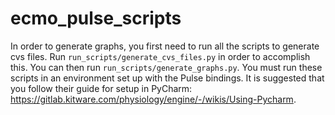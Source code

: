 # ecmo_pulse_scripts

In order to generate graphs, you first need to run all the scripts to generate cvs files. Run `run_scripts/generate_cvs_files.py`
in order to accomplish this. You can then run `run_scripts/generate_graphs.py`. You must run these scripts in an environment set up with the Pulse bindings. It is suggested that you follow their guide for setup in PyCharm: https://gitlab.kitware.com/physiology/engine/-/wikis/Using-Pycharm. 


